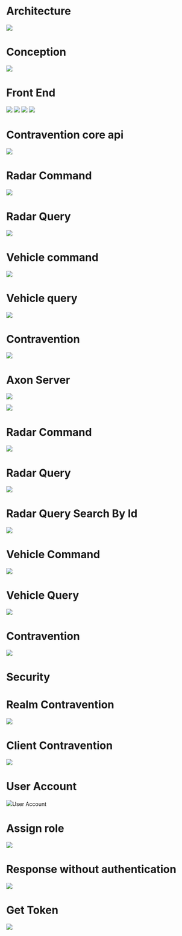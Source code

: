 # Architecture

![](screens/img_1.png)

# Conception

![](screens/img_2.png)

# Front End
![](screens/front0.jpeg)
![](screens/frontadd.jpeg)
![](screens/front1.jpeg)
![](screens/front2.jpeg)
# Contravention core api
![](screens/img_10.png)

# Radar Command
![](screens/img_11.png)

# Radar Query
![](screens/img_12.png)

# Vehicle command
![](screens/img_13.png)

# Vehicle  query
![](screens/img_14.png)

# Contravention 
![](screens/img_15.png)
# Axon Server
![](screens/img.png)

![](screens/img_3.png)
# Radar Command
![](screens/img_4.png)

# Radar Query
![](screens/img_5.png)

# Radar Query Search By Id
![](screens/img_6.png)

# Vehicle Command
![](screens/img_7.png)

# Vehicle Query
![](screens/img_8.png)

# Contravention 
![](screens/img_9.png)
##
# Security 
# Realm Contravention
![](screens/img_16.png)

# Client Contravention
![](screens/img_17.png)

# User Account
![](screens/img_18.png)User Account

# Assign role
![](screens/img_19.png)

# Response without authentication
![](screens/img_20.png)

# Get Token
![](screens/img_21.png)

